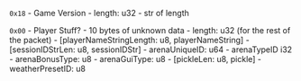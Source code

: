 `0x18` - Game Version
    - length: u32
    - str of length

`0x00` - Player Stuff?
    - 10 bytes of unknown data
    - length: u32 (for the rest of the packet)
    - [playerNameStringLength: u8, playerNameString]
    - [sessionIDStrLen: u8, sessionIDStr]
    - arenaUniqueID: u64
    - arenaTypeID i32
    - arenaBonusType: u8
    - arenaGuiType: u8
    - [pickleLen: u8, pickle]
    - weatherPresetID: u8